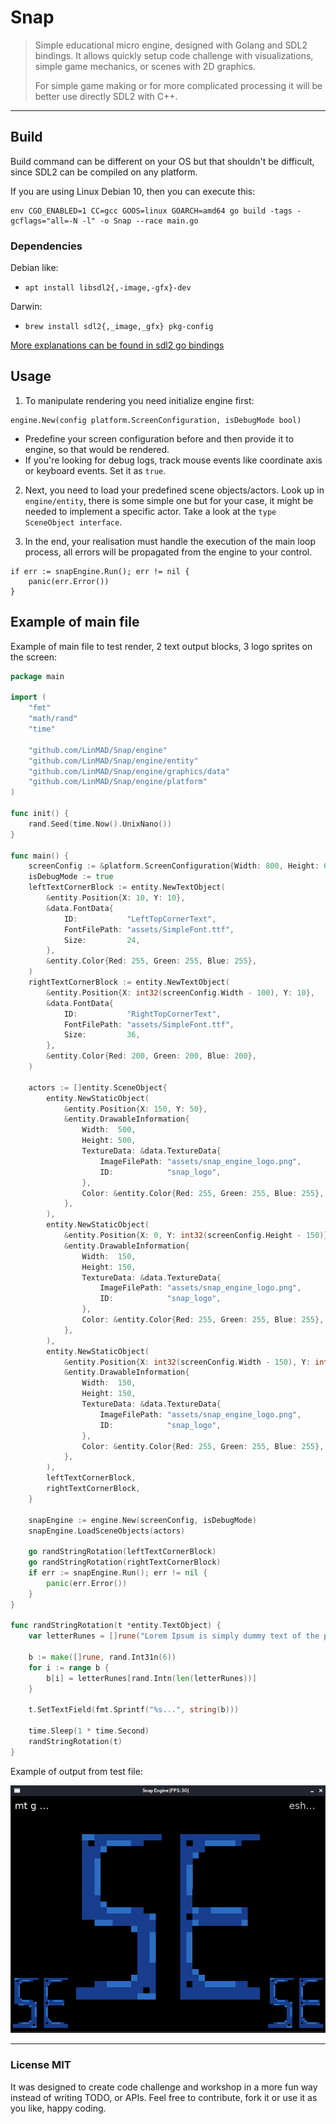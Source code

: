 # Snap

> Simple educational micro engine, designed with Golang and SDL2 bindings.
> It allows quickly setup code challenge with visualizations, simple game mechanics, or scenes with 2D graphics.
> 
> For simple game making or for more complicated processing it will be better use directly SDL2 with C++.

___

## Build

Build command can be different on your OS but that shouldn't be difficult, since SDL2 can be compiled on any platform.

If you are using Linux Debian 10, then you can execute this:
```text
env CGO_ENABLED=1 CC=gcc GOOS=linux GOARCH=amd64 go build -tags -gcflags="all=-N -l" -o Snap --race main.go
```

### Dependencies

Debian like:
- `apt install libsdl2{,-image,-gfx}-dev`

Darwin:
- `brew install sdl2{,_image,_gfx} pkg-config`

[More explanations can be found in sdl2 go bindings](https://github.com/veandco/go-sdl2#requirements)


## Usage

1. To manipulate rendering you need initialize engine first:

```text
engine.New(config platform.ScreenConfiguration, isDebugMode bool)
```
- Predefine your screen configuration before and then provide it to engine, so that would be rendered.
- If you're looking for debug logs, track mouse events like coordinate axis or keyboard events. Set it as `true`.

2. Next, you need to load your predefined scene objects/actors. Look up in `engine/entity`, there is some simple one
but for your case, it might be needed to implement a specific actor. Take a look at the `type SceneObject interface`.


3. In the end, your realisation must handle the execution of the main loop process, all errors will be propagated from the engine to your control.
```text
if err := snapEngine.Run(); err != nil {
	panic(err.Error())
}
```

## Example of main file
Example of main file to test render, 2 text output blocks, 3 logo sprites on the screen:
```go
package main

import (
	"fmt"
	"math/rand"
	"time"

	"github.com/LinMAD/Snap/engine"
	"github.com/LinMAD/Snap/engine/entity"
	"github.com/LinMAD/Snap/engine/graphics/data"
	"github.com/LinMAD/Snap/engine/platform"
)

func init() {
	rand.Seed(time.Now().UnixNano())
}

func main() {
	screenConfig := &platform.ScreenConfiguration{Width: 800, Height: 600}
	isDebugMode := true
	leftTextCornerBlock := entity.NewTextObject(
		&entity.Position{X: 10, Y: 10},
		&data.FontData{
			ID:           "LeftTopCornerText",
			FontFilePath: "assets/SimpleFont.ttf",
			Size:         24,
		},
		&entity.Color{Red: 255, Green: 255, Blue: 255},
	)
	rightTextCornerBlock := entity.NewTextObject(
		&entity.Position{X: int32(screenConfig.Width - 100), Y: 10},
		&data.FontData{
			ID:           "RightTopCornerText",
			FontFilePath: "assets/SimpleFont.ttf",
			Size:         36,
		},
		&entity.Color{Red: 200, Green: 200, Blue: 200},
	)

	actors := []entity.SceneObject{
		entity.NewStaticObject(
			&entity.Position{X: 150, Y: 50},
			&entity.DrawableInformation{
				Width:  500,
				Height: 500,
				TextureData: &data.TextureData{
					ImageFilePath: "assets/snap_engine_logo.png",
					ID:            "snap_logo",
				},
				Color: &entity.Color{Red: 255, Green: 255, Blue: 255}, // Full color of image
			},
		),
		entity.NewStaticObject(
			&entity.Position{X: 0, Y: int32(screenConfig.Height - 150)},
			&entity.DrawableInformation{
				Width:  150,
				Height: 150,
				TextureData: &data.TextureData{
					ImageFilePath: "assets/snap_engine_logo.png",
					ID:            "snap_logo",
				},
				Color: &entity.Color{Red: 255, Green: 255, Blue: 255}, // Full color of image
			},
		),
		entity.NewStaticObject(
			&entity.Position{X: int32(screenConfig.Width - 150), Y: int32(screenConfig.Height - 150)},
			&entity.DrawableInformation{
				Width:  150,
				Height: 150,
				TextureData: &data.TextureData{
					ImageFilePath: "assets/snap_engine_logo.png",
					ID:            "snap_logo",
				},
				Color: &entity.Color{Red: 255, Green: 255, Blue: 255}, // Full color of image
			},
		),
		leftTextCornerBlock,
		rightTextCornerBlock,
	}

	snapEngine := engine.New(screenConfig, isDebugMode)
	snapEngine.LoadSceneObjects(actors)

	go randStringRotation(leftTextCornerBlock)
	go randStringRotation(rightTextCornerBlock)
	if err := snapEngine.Run(); err != nil {
		panic(err.Error())
	}
}

func randStringRotation(t *entity.TextObject) {
	var letterRunes = []rune("Lorem Ipsum is simply dummy text of the printing and typesetting industry!")

	b := make([]rune, rand.Int31n(6))
	for i := range b {
		b[i] = letterRunes[rand.Intn(len(letterRunes))]
	}

	t.SetTextField(fmt.Sprintf("%s...", string(b)))

	time.Sleep(1 * time.Second)
	randStringRotation(t)
}
```

Example of output from test file:

![Test window output](assets/test_window_example.png "test_window_output")

___
### License MIT

It was designed to create code challenge and workshop in a more fun way instead of writing TODO, or APIs. Feel free to
contribute, fork it or use it as you like, happy coding.
